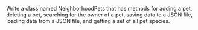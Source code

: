 Write a class named NeighborhoodPets that has methods for adding a pet, deleting a pet, searching for the
owner of a pet, saving data to a JSON file, loading data from a JSON file, and getting a set of all pet species.